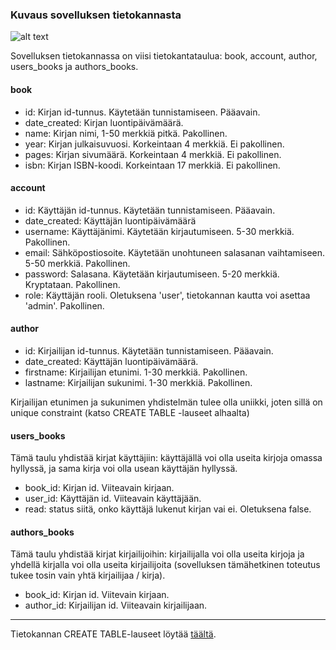 ### Kuvaus sovelluksen tietokannasta


![alt text](https://github.com/riinaalisah/Kirjahylly/blob/master/documentation/kirjahylly-tietokantakaavio(1).png)


Sovelluksen tietokannassa on viisi tietokantataulua: book, account, author, users_books ja authors_books.

#### book
- id: Kirjan id-tunnus. Käytetään tunnistamiseen. Pääavain.
- date_created: Kirjan luontipäivämäärä.
- name: Kirjan nimi, 1-50 merkkiä pitkä. Pakollinen.
- year: Kirjan julkaisuvuosi. Korkeintaan 4 merkkiä. Ei pakollinen.
- pages: Kirjan sivumäärä. Korkeintaan 4 merkkiä. Ei pakollinen.
- isbn: Kirjan ISBN-koodi. Korkeintaan 17 merkkiä. Ei pakollinen.

#### account
- id: Käyttäjän id-tunnus. Käytetään tunnistamiseen. Pääavain.
- date_created: Käyttäjän luontipäivämäärä
- username: Käyttäjänimi. Käytetään kirjautumiseen. 5-30 merkkiä. Pakollinen.
- email: Sähköpostiosoite. Käytetään unohtuneen salasanan vaihtamiseen. 5-50 merkkiä. Pakollinen.
- password: Salasana. Käytetään kirjautumiseen. 5-20 merkkiä. Kryptataan. Pakollinen.
- role: Käyttäjän rooli. Oletuksena 'user', tietokannan kautta voi asettaa 'admin'. Pakollinen.

#### author
- id: Kirjailijan id-tunnus. Käytetään tunnistamiseen. Pääavain.
- date_created: Käyttäjän luontipäivämäärä.
- firstname: Kirjailijan etunimi. 1-30 merkkiä. Pakollinen.
- lastname: Kirjailijan sukunimi. 1-30 merkkiä. Pakollinen.

Kirjailijan etunimen ja sukunimen yhdistelmän tulee olla uniikki, joten sillä on unique constraint (katso CREATE TABLE -lauseet alhaalta)

#### users_books

Tämä taulu yhdistää kirjat käyttäjiin: käyttäjällä voi olla useita kirjoja omassa hyllyssä, ja sama kirja voi olla usean käyttäjän hyllyssä.
- book_id: Kirjan id. Viiteavain kirjaan.
- user_id: Käyttäjän id. Viiteavain käyttäjään.
- read: status siitä, onko käyttäjä lukenut kirjan vai ei. Oletuksena false.

#### authors_books

Tämä taulu yhdistää kirjat kirjailijoihin: kirjailijalla voi olla useita kirjoja ja yhdellä kirjalla voi olla useita kirjailijoita (sovelluksen tämähetkinen toteutus tukee tosin vain yhtä kirjailijaa / kirja).
- book_id: Kirjan id. Viitevain kirjaan.
- author_id: Kirjailijan id. Viiteavain kirjailijaan.


---

Tietokannan CREATE TABLE-lauseet löytää [täältä].

[täältä]: https://github.com/riinaalisah/Kirjahylly/blob/master/documentation/create_table_lauseet
